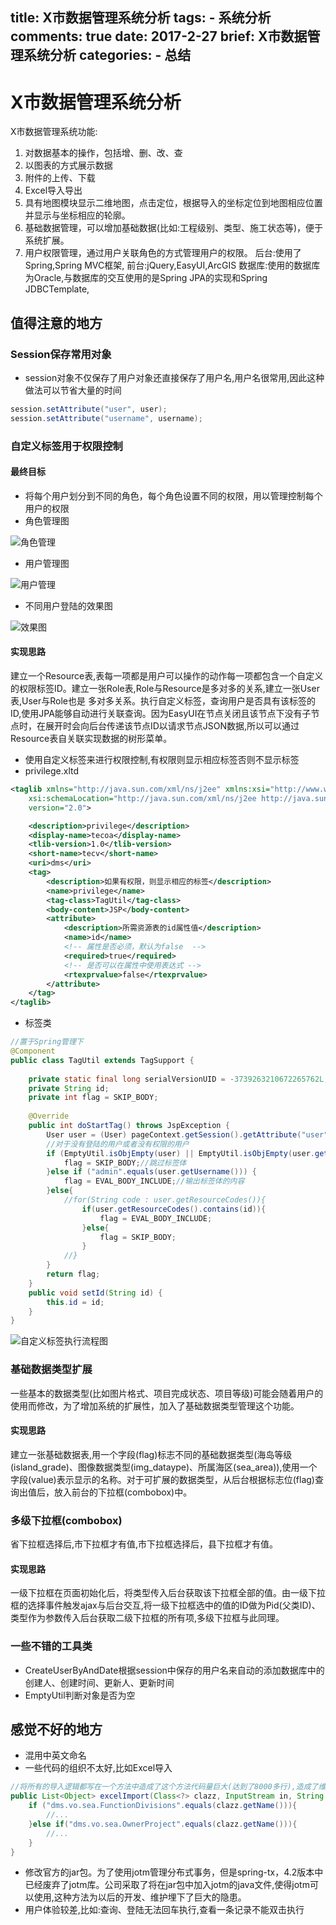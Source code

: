 title: X市数据管理系统分析
tags:
    - 系统分析
comments: true
date: 2017-2-27
brief: X市数据管理系统分析
categories:
    - 总结
---

# X市数据管理系统分析
X市数据管理系统功能:
1. 对数据基本的操作，包括增、删、改、查
2. 以图表的方式展示数据
3. 附件的上传、下载
4. Excel导入导出
5. 具有地图模块显示二维地图，点击定位，根据导入的坐标定位到地图相应位置并显示与坐标相应的轮廓。
6. 基础数据管理，可以增加基础数据(比如:工程级别、类型、施工状态等)，便于系统扩展。
7. 用户权限管理，通过用户关联角色的方式管理用户的权限。
后台:使用了Spring,Spring MVC框架,
前台:jQuery,EasyUI,ArcGIS
数据库:使用的数据库为Oracle,与数据库的交互使用的是Spring JPA的实现和Spring JDBCTemplate,

<!-- more -->

## 值得注意的地方
### Session保存常用对象
- session对象不仅保存了用户对象还直接保存了用户名,用户名很常用,因此这种做法可以节省大量的时间

```java
session.setAttribute("user", user);
session.setAttribute("username", username);
```

### 自定义标签用于权限控制
#### 最终目标
- 将每个用户划分到不同的角色，每个角色设置不同的权限，用以管理控制每个用户的权限
- 角色管理图

![角色管理](resources/images/角色管理.png)

- 用户管理图

![用户管理](resources/images/用户管理.png)

- 不同用户登陆的效果图

![效果图](resources/images/效果图.png)

####  实现思路

建立一个Resource表,表每一项都是用户可以操作的动作每一项都包含一个自定义的权限标签ID。建立一张Role表,Role与Resource是多对多的关系,建立一张User表,User与Role也是
多对多关系。执行自定义标签，查询用户是否具有该标签的ID,使用JPA能够自动进行关联查询。因为EasyUI在节点关闭且该节点下没有子节点时，在展开时会向后台传递该节点ID以请求节点JSON数据,所以可以通过Resource表自关联实现数据的树形菜单。

- 使用自定义标签来进行权限控制,有权限则显示相应标签否则不显示标签
- privilege.xltd

```xml
<taglib xmlns="http://java.sun.com/xml/ns/j2ee" xmlns:xsi="http://www.w3.org/2001/XMLSchema-instance"
    xsi:schemaLocation="http://java.sun.com/xml/ns/j2ee http://java.sun.com/xml/ns/j2ee/web-jsptaglibrary_2_0.xsd"
    version="2.0">

    <description>privilege</description>
    <display-name>tecoa</display-name>
    <tlib-version>1.0</tlib-version>
    <short-name>tecv</short-name>
    <uri>dms</uri>
    <tag>
        <description>如果有权限，则显示相应的标签</description>
        <name>privilege</name>
        <tag-class>TagUtil</tag-class>
        <body-content>JSP</body-content>
        <attribute>
            <description>所需资源表的id属性值</description>
            <name>id</name>
            <!-- 属性是否必须，默认为false  -->
            <required>true</required>
            <!-- 是否可以在属性中使用表达式 -->
            <rtexprvalue>false</rtexprvalue>
        </attribute>
    </tag>
</taglib>
```

- 标签类

```java
//置于Spring管理下
@Component
public class TagUtil extends TagSupport {
    
    private static final long serialVersionUID = -3739263210672265762L;
    private String id;
    private int flag = SKIP_BODY;
    
    @Override
    public int doStartTag() throws JspException {
        User user = (User) pageContext.getSession().getAttribute("user");
        //对于没有登陆的用户或者没有权限的用户
        if (EmptyUtil.isObjEmpty(user) || EmptyUtil.isObjEmpty(user.getResourceCodes()) || user.getResourceCodes().isEmpty()) {
            flag = SKIP_BODY;//跳过标签体
        }else if ("admin".equals(user.getUsername())) {
            flag = EVAL_BODY_INCLUDE;//输出标签体的内容
        }else{
            //for(String code : user.getResourceCodes()){
                if(user.getResourceCodes().contains(id)){
                    flag = EVAL_BODY_INCLUDE;
                }else{
                    flag = SKIP_BODY;
                }
            //}
        }
        return flag;
    }
    public void setId(String id) {
        this.id = id;
    }
}
```

![自定义标签执行流程图](resources/images/自定义标签执行流程图.png)

### 基础数据类型扩展

一些基本的数据类型(比如图片格式、项目完成状态、项目等级)可能会随着用户的使用而修改，为了增加系统的扩展性，加入了基础数据类型管理这个功能。

#### 实现思路

建立一张基础数据表,用一个字段(flag)标志不同的基础数据类型(海岛等级(island_grade)、图像数据类型(img_dataype)、所属海区(sea_area)),使用一个字段(value)表示显示的名称。对于可扩展的数据类型，从后台根据标志位(flag)查询出值后，放入前台的下拉框(combobox)中。

### 多级下拉框(combobox)

省下拉框选择后,市下拉框才有值,市下拉框选择后，县下拉框才有值。

#### 实现思路

一级下拉框在页面初始化后，将类型传入后台获取该下拉框全部的值。由一级下拉框的选择事件触发ajax与后台交互,将一级下拉框选中的值的ID做为Pid(父类ID)、类型作为参数传入后台获取二级下拉框的所有项,多级下拉框与此同理。

### 一些不错的工具类
- CreateUserByAndDate根据session中保存的用户名来自动的添加数据库中的创建人、创建时间、更新人、更新时间
- EmptyUtil判断对象是否为空

## 感觉不好的地方
- 混用中英文命名
- 一些代码的组织不太好,比如Excel导入

```java
//将所有的导入逻辑都写在一个方法中造成了这个方法代码量巨大(达到了8000多行),造成了维护上的困难。我认为至少应该要将导入的逻辑分成散为其他的函数(即将if,else if 逻辑里面的代码块重构为一个方法)，以便于以后Excel导入的更新
public List<Object> excelImport(Class<?> clazz, InputStream in, String createBy) throws Exception {
    if ("dms.vo.sea.FunctionDivisions".equals(clazz.getName())){
        //...
    }else if("dms.vo.sea.OwnerProject".equals(clazz.getName())){
        //...
    }
}
```

- 修改官方的jar包。为了使用jotm管理分布式事务，但是spring-tx，4.2版本中已经废弃了jotm库。公司采取了将在jar包中加入jotm的java文件,使得jotm可以使用,这种方法为以后的开发、维护埋下了巨大的隐患。
- 用户体验较差,比如:查询、登陆无法回车执行,查看一条记录不能双击执行